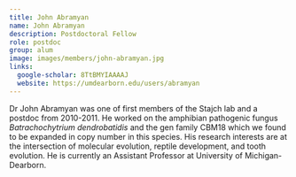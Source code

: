 ```yaml
---
title: John Abramyan
name: John Abramyan
description: Postdoctoral Fellow
role: postdoc
group: alum
image: images/members/john-abramyan.jpg
links:
  google-scholar: 8TtBMYIAAAAJ
  website: https://umdearborn.edu/users/abramyan
---
```


Dr John Abramyan was one of first members of the Stajch lab and a postdoc from 2010-2011. He worked on the amphibian pathogenic fungus _Batrachochytrium dendrobatidis_ and the gen family CBM18 which we found to be expanded in copy number in this species. His research interests are at the intersection of molecular evolution, reptile development, and tooth evolution. He is currently an Assistant Professor at University of Michigan-Dearborn.
